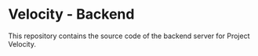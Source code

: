 # Velocity - Backend

This repository contains the source code of the backend server for Project Velocity.